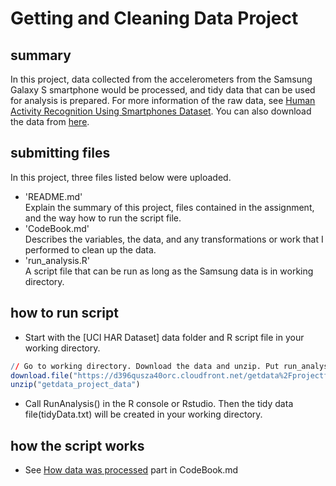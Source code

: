 Getting and Cleaning Data Project
========================================================

## summary  
In this project, data collected from the accelerometers from the Samsung Galaxy S smartphone would be processed, and tidy data that can be used for analysis is prepared. For more information of the raw data, see [Human Activity Recognition Using Smartphones Dataset](http://archive.ics.uci.edu/ml/datasets/Human+Activity+Recognition+Using+Smartphones). You can also download the data from [here](https://d396qusza40orc.cloudfront.net/getdata%2Fprojectfiles%2FUCI%20HAR%20Dataset.zip).

## submitting files
In this project, three files listed below were uploaded. 
- 'README.md'  
  Explain the summary of this project, files contained in the assignment, and the way how to run the script file.
- 'CodeBook.md'  
  Describes the variables, the data, and any transformations or work that I performed to clean up the data.
- 'run_analysis.R'  
  A script file that can be run as long as the Samsung data is in working directory.

## how to run script
- Start with the [UCI HAR Dataset] data folder and R script file in your working directory.

```r
// Go to working directory. Download the data and unzip. Put run_analysis.R into working directory too.
download.file("https://d396qusza40orc.cloudfront.net/getdata%2Fprojectfiles%2FUCI%20HAR%20Dataset.zip", destfile="getdata_project_data", method="curl")
unzip("getdata_project_data")
```

- Call RunAnalysis() in the R console or Rstudio. Then the tidy data file(tidyData.txt) will be created in your working directory.

## how the script works
- See [How data was processed](https://github.com/shukohChin/datasciencecoursera/blob/master/get_clean_data/CodeBook.md) part in CodeBook.md
